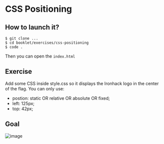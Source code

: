 # CSS Positioning

## How to launch it?

```
$ git clone ...
$ cd booklet/exercises/css-positioning
$ code .
```

Then you can open the `index.html`

## Exercise

Add some CSS inside style.css so it displays the Ironhack logo in the center of the flag. You can only use:
- postion: static OR relative OR absolute OR fixed;
- left: 125px;
- top: 42px;



## Goal 
![image](https://user-images.githubusercontent.com/5306791/46634449-411cdc00-cb51-11e8-93a2-247db3a9a15b.png)